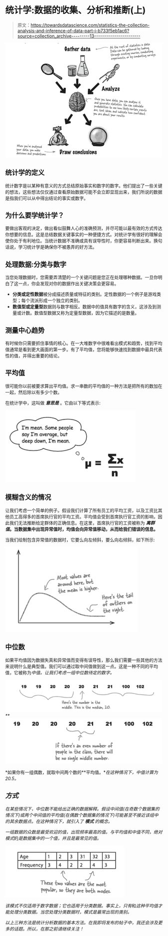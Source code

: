 # 统计学:数据的收集、分析和推断(上)

> 原文：<https://towardsdatascience.com/statistics-the-collection-analysis-and-inference-of-data-part-i-b733f5eb1ac6?source=collection_archive---------13----------------------->

![](img/bdcc7cd526db786847432dbcbd786518.png)

## 统计学的定义

统计数字是以某种有意义的方式总结原始事实和数字的数字。他们提出了一些关键的想法，这些想法仅仅通过查看原始数据可能不会立即显现出来，我们所说的数据是指我们可以从中得出结论的事实或数字。

## 为什么要学统计学？

要做出客观的决定，做出看似鼓舞人心的准确预测，并尽可能以最有效的方式传达你想要的信息。这是总结数据关键事实的一种便捷方式。对统计学有很好的理解会使你处于有利地位。当统计数据不准确或具有误导性时，你更容易判断出来。换句话说，学习统计学是确保你不被愚弄的好方法。

## 处理数据:分类与数字

当您处理数据时，您需要弄清楚的一个关键问题是您正在处理哪种数据。一旦你明白了这一点，你会发现对你的数据作出关键决策会更容易。

*   **分类或定性数据**被分成描述质量或特征的类别。定性数据的一个例子是游戏类型；每个流派形成一个独立的类别。
*   **数值型或定量型**数据则与数字相反。数据中的值具有数字的含义，这涉及到测量或计数。数值型数据又称为定量型数据，因为它描述的是数量。

## 测量中心趋势

有时候你只需要抓住事情的核心。在一大堆数字中很难看出模式和趋势，找到平均值通常是看到更大画面的第一步。有了平均值，您将能够快速找到数据中最具代表性的值，并得出重要的结论。

## 平均值

很可能你以前被要求算出平均值。求一串数的平均值的一种方法是把所有的数加在一起，然后除以有多少个数。

在统计学中，这叫做 ***意思是*** 。它由以下等式表示:

![](img/d8b2eeeb5b1fb6038ff394e90a08245a.png)

## 模糊含义的情况

让我们考虑一个简单的例子。假设我们计算了所有员工的平均工资，以及工资比其他员工高得多的首席执行官的平均工资。平均值会受到首席执行官工资的影响，因此我们无法推断给定群体的正确信息。在这里，首席执行官的工资被称为 ***离群值*。当数据集中出现异常值时，均值会向异常值移动，从而给我们错误的信息。**

当我们绘制包含异常值的数据时，它要么向左倾斜，要么向右倾斜，如下所示:

![](img/123a78ce8f3e109bf03dbdaa0d3e5f46.png)

## 中位数

如果平均值因为数据失真和异常值而变得有误导性，那么我们需要一些其他的方法来说明什么是典型值。我们可以通过取中间值做到这一点。这是一种不同的平均值，它被称为*中值。让我们考虑一组中位数待定的数字。*

*![](img/991a9a8c32fe2e4ee32b3127b4287fbf.png)**![](img/729f4bfd8ab32f2170d38a1d6bbca975.png)*

*如果你有一组偶数，就取中间两个数的**平均值。**在这种情况下，中值计算为 20.5。*

## *方式*

*在某些情况下，中位数不能给出正确的数据解释。假设中间值(在奇数个数据集的情况下)或两个中间值的平均值(在偶数个数据集的情况下)可能甚至不接近该组中的其余数据点。在这种情况下，就引入了 ***模式*** 的概念。*

*一组数据的众数是最受欢迎的值，出现频率最高的值。与平均值和中值不同，绝对模式*的*是数据集中的一个值，并且是最常见的值。*

*![](img/3644596fa98a5a8711d612674b3c3834.png)*

*该模式不仅适用于数字数据；它也适用于分类数据。事实上，只有*和*这种平均值才能处理分类数据。当您处理分类数据时，模式是最常出现的类别。*

*以上三种方法是统计分析数据的基本方法。在我即将发布的帖子中，我还会涉及更多的话题。所以，在那之前请继续关注！*